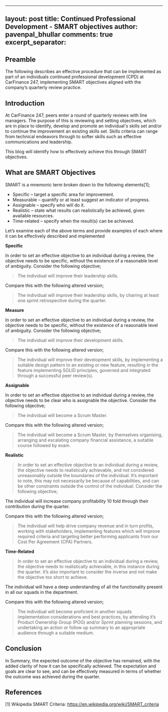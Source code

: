 
---
layout: post
title: Continued Professional Development - SMART objectives
author: pavenpal_bhullar
comments: true
excerpt_separator: <!--more-->
---

## Preamble
The following describes an effective procedure that can be implemented as part of an individuals continued professional development (CPD) at CarFinance 247, implementing SMART objectives aligned with the company’s quarterly review practice.

## Introduction
At CarFinance 247, peers enter a round of quarterly reviews with line managers. The purpose of this is  reviewing and setting objectives, which are in place to identify, develop and promote an individual's skills set and/or to continue the improvement an existing skills set. Skills criteria can range from technical endeavors through to softer skills such as effective communications and leadership.

This blog will identify how to effectively achieve this through SMART objectives.

<!--more-->

## What are SMART Objectives

SMART is a mnemonic term broken down to the following elements[1];

-	Specific – target a specific area for improvement.
-	Measurable – quantify or at least suggest an indicator of progress.
-	Assignable – specify who will do it.
-	Realistic – state what results can realistically be achieved, given available resources.
-	Time-related – specify when the result(s) can be achieved.


Let’s examine each of the above terms and provide examples of each where it can be effectively described and implemented

**Specific**

In order to set an effective objective to an individual during a review, the objective needs to be specific, without the existence of a reasonable level of ambiguity. Consider the following objective;

> The individual will improve their leadership skills.

Compare this with the following altered version;

> The individual will improve their leadership skills, by chairing at
> least one sprint retrospective during the quarter.

**Measure**

In order to set an effective objective to an individual during a review, the objective needs to be specific, without the existence of a reasonable level of ambiguity. Consider the following objective;

> The individual will improve their development skills.

Compare this with the following altered version;

> The individual will improve their development skills, by implementing
> a suitable design pattern to an existing or new feature, resulting in
> the feature implementing SOLID principles, governed and integrated
> through a successful peer review(s).

**Assignable**

In order to set an effective objective to an individual during a review, the objective needs to be clear who is assignable the objective. Consider the following objective;

> The individual will become a Scrum Master.

Compare this with the following altered version;

> The individual will become a Scrum Master, by themselves organising,
> arranging and  escalating company financial assistance,  a suitable
> course followed by exam.

**Realistic**

> In order to set an effective objective to an individual during a
> review, the objective needs to realistically achievable, and not
> considered unreasonably outside the boundaries of the individual. It’s
> important to note, this may not necessarily be because of
> capabilities, and can be other constraints outside the control of the
> individual. Consider the following objective;

The individual will increase company profitability 10 fold through their contribution during the quarter.

Compare this with the following altered version;

> The individual will help drive company revenue and in turn profits,
> working with stakeholders, implementing features which will improve
> required criteria and targeting better performing applicants from our
> Cost Per Agreement (CPA) Partners.

**Time-Related**

> In order to set an effective objective to an individual during a
> review, the objective needs to realistically achievable, in this
> instance during the quarter. It’s also important to consider the
> inverse and not make the objective too short to achieve.

The individual will have a deep understanding of all the functionality present in all our squads in the department.

Compare this with the following altered version;

> The individual will become proficient in another squads implementation
> considerations and best practices, by attending it’s Product Ownership
> Group (POG) and/or Sprint planning sessions, and undertaking an action
> or follow up summary to an appropriate audience through a suitable
> medium.

## Conclusion
In Summary, the expected outcome of the objective has remained, with the added clarity of how it can be specifically achieved. The expectation and goals are clear to see, and can be effectively measured in terms of whether the outcome was achieved during the quarter.

## References
[1] Wikipedia SMART Criteria: https://en.wikipedia.org/wiki/SMART_criteria
